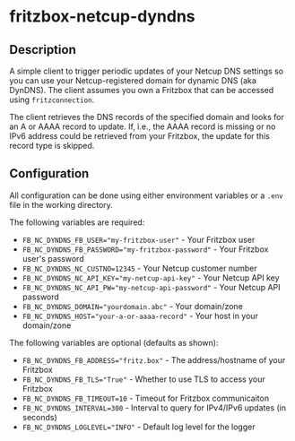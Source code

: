 # fritzbox-netcup-dyndns

## Description

A simple client to trigger periodic updates of your Netcup DNS settings so you can use your 
Netcup-registered domain for dynamic DNS (aka DynDNS). The client assumes you own a Fritzbox 
that can be accessed using `fritzconnection`.

The client retrieves the DNS records of the specified domain and looks for an A or AAAA record 
to update. If, i.e., the AAAA record is missing or no IPv6 address could be retrieved from your 
Fritzbox, the update for this record type is skipped.

## Configuration

All configuration can be done using either environment variables or a `.env` file in the working directory.

The following variables are required:

* `FB_NC_DYNDNS_FB_USER="my-fritzbox-user"` - Your Fritzbox user
* `FB_NC_DYNDNS_FB_PASSWORD="my-fritzbox-password"` - Your Fritzbox user's password
* `FB_NC_DYNDNS_NC_CUSTNO=12345` - Your Netcup customer number
* `FB_NC_DYNDNS_NC_API_KEY="my-netcup-api-key"` - Your Netcup API key
* `FB_NC_DYNDNS_NC_API_PW="my-netcup-api-password"` - Your Netcup API password
* `FB_NC_DYNDNS_DOMAIN="yourdomain.abc"` - Your domain/zone
* `FB_NC_DYNDNS_HOST="your-a-or-aaaa-record"` - Your host in your domain/zone

The following variables are optional (defaults as shown):

* `FB_NC_DYNDNS_FB_ADDRESS="fritz.box"` - The address/hostname of your Fritzbox
* `FB_NC_DYNDNS_FB_TLS="True"` - Whether to use TLS to access your Fritzbox
* `FB_NC_DYNDNS_FB_TIMEOUT=10` - Timeout for Fritzbox communicaiton
* `FB_NC_DYNDNS_INTERVAL=300` - Interval to query for IPv4/IPv6 updates (in seconds)
* `FB_NC_DYNDNS_LOGLEVEL="INFO"` - Default log level for the logger
